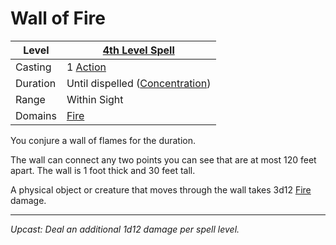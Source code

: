 # Wall of Fire

| Level    | [4th Level Spell](4th%20Level%20Spells.md)                           |
| -------- | --------------------------------------------------------------------- |
| Casting  | 1 [Action](../../../../Game%20Procedures/Core%20Procedures/Action.md) |
| Duration | Until dispelled ([Concentration](../../Concentration.md))             |
| Range    | Within Sight                                                          |
| Domains  | [Fire](../../Spell%20Domains/Fire.md)                                 |

You conjure a wall of flames for the duration.

The wall can connect any two points you can see that are at most 120 feet apart. The wall is 1 foot thick and 30 feet tall.

A physical object or creature that moves through the wall takes 3d12 [Fire](../../../../Game%20Procedures/Combat/Damage%20Types/Fire.md) damage.

---
*Upcast: Deal an additional 1d12 damage per spell level.*
